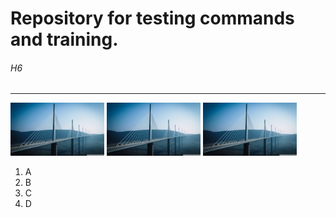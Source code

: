 # Repository for testing commands and training.

###### H6
---
[![Foo](https://github.com/ermondel/tsttmp/blob/master/ims/big1_m.jpg)](https://github.com/ermondel/tsttmp/blob/master/ims/big1.jpg)
[![Foo](https://github.com/ermondel/tsttmp/blob/master/ims/big1_m.jpg)](https://github.com/ermondel/tsttmp/blob/master/ims/big1.jpg)
[![Foo](https://github.com/ermondel/tsttmp/blob/master/ims/big1_m.jpg)](https://github.com/ermondel/tsttmp/blob/master/ims/big1.jpg)

1. A
2. B
3. C
4. D